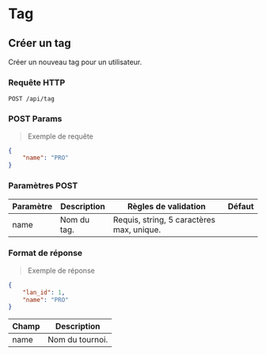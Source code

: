 # Tag

## Créer un tag

Créer un nouveau tag pour un utilisateur.

### Requête HTTP

`POST /api/tag`

### POST Params

> Exemple de requête

```json
{
	"name": "PRO"
}
```

### Paramètres POST

Paramètre | Description | Règles de validation | Défaut
--------- | ----------- | -------------------- | ------
name | Nom du tag. | Requis, string, 5 caractères max, unique. |

### Format de réponse

> Exemple de réponse

```json
{
    "lan_id": 1,
    "name": "PRO"
}
```

Champ | Description
--------- | -----------
name | Nom du tournoi. 